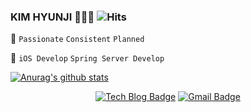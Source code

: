 ### KIM HYUNJI  👩🏻‍💻  ![Hits](https://hits.seeyoufarm.com/api/count/incr/badge.svg?url=https%3A%2F%2Fgithub.com%2Fkhynjiee&count_bg=%23AE7BF5&title_bg=%23481D94&icon=&icon_color=%23E7E7E7&title=hits&edge_flat=false)

📌 `Passionate` `Consistent` `Planned`

📌 `iOS Develop` `Spring Server Develop`

[![Anurag's github stats](https://github-readme-stats.vercel.app/api?username=khyunjiee)](https://github.com/anuraghazra/github-readme-stats)

<div align=center>

  [![Tech Blog Badge](http://img.shields.io/badge/-Tech%20blog-96588A?style=flat&link=https://purple-log.tistory.com/)](https://purple-log.tistory.com/)
  [![Gmail Badge](https://img.shields.io/badge/Gmail-d14836?style=flat&logo=Gmail&logoColor=white&link=mailto:snugyun01@gmail.com)](mailto:khyunjiee@gmail.com)
  
</div>

<!--
**khyunjiee/khyunjiee** is a ✨ _special_ ✨ repository because its `README.md` (this file) appears on your GitHub profile.

Here are some ideas to get you started:

- 🔭 I’m currently working on ...
- 🌱 I’m currently learning ...
- 👯 I’m looking to collaborate on ...
- 🤔 I’m looking for help with ...
- 💬 Ask me about ...
- 📫 How to reach me: ...
- 😄 Pronouns: ...
- ⚡ Fun fact: ...
-->
